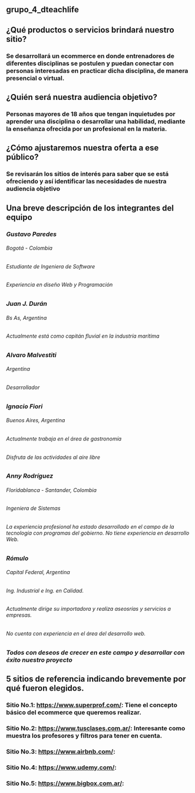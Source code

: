 ## grupo_4_dteachlife
## ¿Qué productos o servicios brindará nuestro sitio?
### Se desarrollará un ecommerce en donde entrenadores de diferentes disciplinas se postulen y puedan conectar con personas interesadas en practicar dicha disciplina, de manera presencial o virtual.
## ¿Quién será nuestra audiencia objetivo?
### Personas mayores de 18 años que tengan inquietudes por aprender una disciplina o desarrollar una habilidad, mediante la enseñanza ofrecida por un profesional en la materia. 
## ¿Cómo ajustaremos nuestra oferta a ese público?
### Se revisarán los sitios de interés para saber que se está ofreciendo y así identificar las necesidades de nuestra audiencia objetivo
##	Una breve descripción de los integrantes del equipo
### *Gustavo Paredes*
###### Bogotá - Colombia
###### Estudiante de Ingeniera de Software
###### Experiencia en diseño Web y Programación
### *Juan J. Durán*
###### Bs As, Argentina
###### Actualmente está como capitán fluvial en la industría marítima
### *Alvaro Malvestiti*
###### Argentina
###### Desarrollador
### *Ignacio Fiori*
###### Buenos Aires, Argentina
###### Actualmente trabaja en el área de gastronomía
###### Disfruta de las actividades al aire libre
### *Anny Rodríguez*
###### Floridablanca - Santander, Colombia
###### Ingeniera de Sistemas
###### La experiencia profesional ha estado desarrollado en el campo de la tecnología con programas del gobierno.  No tiene experiencia en desarrollo Web.
### *Rómulo*
###### Capital Federal, Argentina
###### Ing. Industrial e Ing. en Calidad.
###### Actualmente dirige su importadora y realiza aseosrías y servicios a empresas.
###### No cuenta con experiencia en el área del desarrollo web. 
### *Todos con deseos de crecer en este campo y desarrollar con éxito nuestro proyecto*
## 5 sitios de referencia indicando brevemente por qué fueron elegidos.
### Sitio No.1: https://www.superprof.com/: Tiene el concepto básico del ecommerce que queremos realizar.
### Sitio No.2: https://www.tusclases.com.ar/: Interesante como muestra los profesores y filtros para tener en cuenta.
### Sitio No.3: https://www.airbnb.com/: 
### Sitio No.4: https://www.udemy.com/:
### Sitio No.5: https://www.bigbox.com.ar/:
